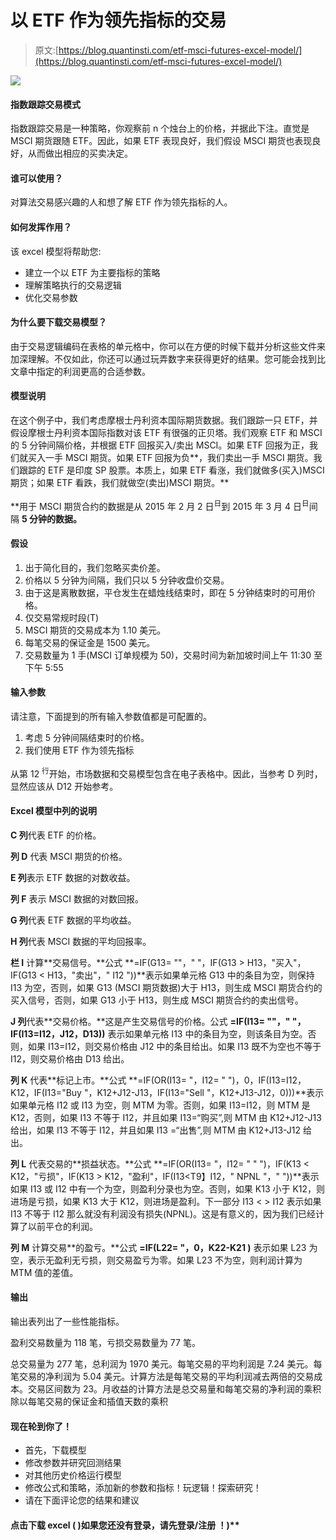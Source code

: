 # 以 ETF 作为领先指标的交易

> 原文:[https://blog.quantinsti.com/etf-msci-futures-excel-model/](https://blog.quantinsti.com/etf-msci-futures-excel-model/)

![](../Images/395b430f5fcb4e458817dbcdba4ee977.png)

#### **指数跟踪交易模式**

指数跟踪交易是一种策略，你观察前 n 个烛台上的价格，并据此下注。直觉是 MSCI 期货跟随 ETF。因此，如果 ETF 表现良好，我们假设 MSCI 期货也表现良好，从而做出相应的买卖决定。

#### **谁可以使用？**

对算法交易感兴趣的人和想了解 ETF 作为领先指标的人。

#### 如何发挥作用？

该 excel 模型将帮助您:

*   建立一个以 ETF 为主要指标的策略
*   理解策略执行的交易逻辑
*   优化交易参数

#### **为什么要下载交易模型？**

由于交易逻辑编码在表格的单元格中，你可以在方便的时候下载并分析这些文件来加深理解。不仅如此，你还可以通过玩弄数字来获得更好的结果。您可能会找到比文章中指定的利润更高的合适参数。

#### **模型说明**

在这个例子中，我们考虑摩根士丹利资本国际期货数据。我们跟踪一只 ETF，并假设摩根士丹利资本国际指数对该 ETF 有很强的正贝塔。我们观察 ETF 和 MSCI 的 5 分钟间隔价格，并根据 ETF 回报买入/卖出 MSCI。如果 ETF 回报为正，我们就买入一手 MSCI 期货。如果 ETF 回报为负**，我们卖出一手 MSCI 期货。我们跟踪的 ETF 是印度 SP 股票。本质上，如果 ETF 看涨，我们就做多(买入)MSCI 期货；如果 ETF 看跌，我们就做空(卖出)MSCI 期货。**

 **用于 MSCI 期货合约的数据是从 2015 年 2 月 2 日<sup>日</sup>到 2015 年 3 月 4 日<sup>日</sup>间隔 **5 分钟的数据。**

#### **假设**

1.  出于简化目的，我们忽略买卖价差。
2.  价格以 5 分钟为间隔，我们只以 5 分钟收盘价交易。
3.  由于这是离散数据，平仓发生在蜡烛线结束时，即在 5 分钟结束时的可用价格。
4.  仅交易常规时段(T)
5.  MSCI 期货的交易成本为 1.10 美元。
6.  每笔交易的保证金是 1500 美元。
7.  交易数量为 1 手(MSCI 订单规模为 50)，交易时间为新加坡时间上午 11:30 至下午 5:55

#### **输入参数**

请注意，下面提到的所有输入参数值都是可配置的。

1.  考虑 5 分钟间隔结束时的价格。
2.  我们使用 ETF 作为领先指标

从第 12 <sup>行</sup>开始，市场数据和交易模型包含在电子表格中。因此，当参考 D 列时，显然应该从 D12 开始参考。

#### **Excel 模型中列的说明**

**C 列**代表 ETF 的价格。

**列 D** 代表 MSCI 期货的价格。

**E 列**表示 ETF 数据的对数收益。

**列 F** 表示 MSCI 数据的对数回报。

**G 列**代表 ETF 数据的平均收益。

**H 列**代表 MSCI 数据的平均回报率。

**栏 I** 计算**交易信号。**公式 **=IF(G13= ""，" "，IF(G13 > H13，"买入"，IF(G13 < H13，"卖出"，" I12 "))**表示如果单元格 G13 中的条目为空，则保持 I13 为空，否则，如果 G13 (MSCI 期货数据)大于 H13，则生成 MSCI 期货合约的买入信号，否则，如果 G13 小于 H13，则生成 MSCI 期货合约的卖出信号。

**J 列**代表**交易价格。**这是产生交易信号的价格。公式 **=IF(I13= ""，" "，IF(I13=I12，J12，D13))** 表示如果单元格 I13 中的条目为空，则该条目为空。否则，如果 I13=I12，则交易价格由 J12 中的条目给出。如果 I13 既不为空也不等于 I12，则交易价格由 D13 给出。

**列 K** 代表**标记上市。**公式 **=IF(OR(I13= "，I12= " ")，0，IF(I13=I12，K12，IF(I13="Buy "，K12+J12-J13，IF(I13="Sell "，K12+J13-J12，0)))**表示如果单元格 I12 或 I13 为空，则 MTM 为零。否则，如果 I13=I12，则 MTM 是 K12，否则，如果 I13 不等于 I12，并且如果 I13=“购买”,则 MTM 由 K12+J12-J13 给出，如果 I13 不等于 I12，并且如果 I13 =“出售”,则 MTM 由 K12+J13-J12 给出。

**列 L** 代表交易的**损益状态。**公式 **=IF(OR(I13= "，I12= " " ")，IF(K13 < K12，"亏损"，IF(K13 > K12，"盈利"，IF(I13<T9】I12，" NPNL "，" "))**表示如果 I13 或 I12 中有一个为空，则盈利分录也为空。否则，如果 K13 小于 K12，则进场是亏损，如果 K13 大于 K12，则进场是盈利。下一部分 I13 < > I12 表示如果 I13 不等于 I12 那么就没有利润没有损失(NPNL)。这是有意义的，因为我们已经计算了以前平仓的利润。

**列 M** 计算交易**的盈亏。**公式 **=IF(L22= "，0，K22-K21 )** 表示如果 L23 为空，表示无盈利无亏损，则交易盈亏为零。如果 L23 不为空，则利润计算为 MTM 值的差值。

#### **输出**

输出表列出了一些性能指标。

盈利交易数量为 118 笔，亏损交易数量为 77 笔。

总交易量为 277 笔，总利润为 1970 美元。每笔交易的平均利润是 7.24 美元。每笔交易的净利润为 5.04 美元。计算方法是每笔交易的平均利润减去两倍的交易成本。交易区间数为 23。月收益的计算方法是总交易量和每笔交易的净利润的乘积除以每笔交易的保证金和插值天数的乘积

#### 现在轮到你了！

*   首先，下载模型
*   修改参数并研究回测结果
*   对其他历史价格运行模型
*   修改公式和策略，添加新的参数和指标！玩逻辑！探索研究！
*   请在下面评论您的结果和建议

#### 点击下载 excel ( )如果您还没有登录，请先登录/注册 ！)**